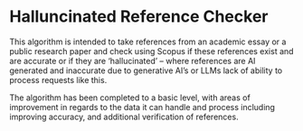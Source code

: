 # Halluncinated Reference Checker

This algorithm is intended to take references from an academic essay or a public research paper and check using Scopus if these references exist and are accurate or if they are ‘hallucinated’ – where references are AI generated and inaccurate due to generative AI’s or LLMs lack of ability to process requests like this.

The algorithm has been completed to a basic level, with areas of improvement in regards to the data it can handle and process including improving accuracy, and additional verification of references.



